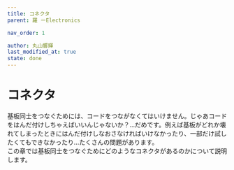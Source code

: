 ```yaml
---
title: コネクタ
parent: 羅 ーElectronics

nav_order: 1

author: 丸山響輝
last_modified_at: true
state: done
---
```


# **コネクタ**

基板同士をつなぐためには、コードをつながなくてはいけません。じゃあコードをはんだ付けしちゃえばいいんじゃないか？...だめです。例えば基板がどれか壊れてしまったときにはんだ付けしなおさなければいけなかったり、一部だけ試したくてもできなかったり...たくさんの問題があります。  
この章では基板同士をつなぐためにどのようなコネクタがあるのかについて説明します。

